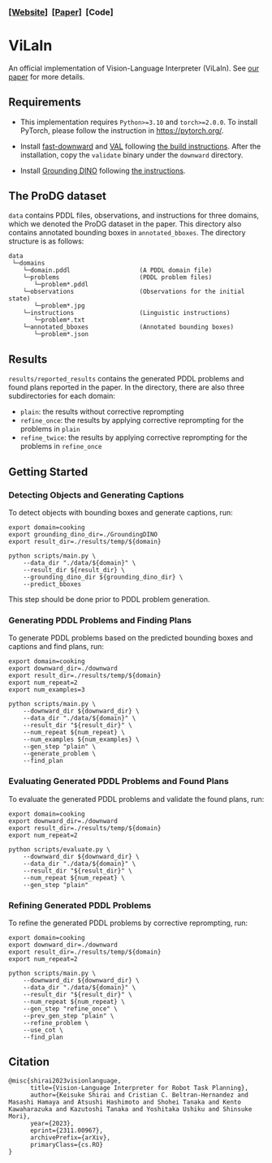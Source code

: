 ### [[Website]](https://kskshr.github.io/vilain)&nbsp; [[Paper]](https://arxiv.org/abs/2311.00967)&nbsp; [Code]

# ViLaIn
An official implementation of Vision-Language Interpreter (ViLaIn). See [our paper](http://arxiv.org/abs/2311.00967) for more details.

## Requirements
- This implementation requires `Python>=3.10` and `torch>=2.0.0`. To install PyTorch, please follow the instruction in https://pytorch.org/.

- Install [fast-downward](https://github.com/aibasel/downward) and [VAL](https://github.com/KCL-Planning/VAL) following [the build instructions](https://github.com/aibasel/downward/blob/main/BUILD.md). After the installation, copy the `validate` binary under the `downward` directory.

- Install [Grounding DINO](https://github.com/IDEA-Research/GroundingDINO) following [the instructions](https://github.com/IDEA-Research/GroundingDINO#hammer_and_wrench-install).

## The ProDG dataset
`data` contains PDDL files, observations, and instructions for three domains, which we denoted the ProDG dataset in the paper. This directory also contains annotated bounding boxes in `annotated_bboxes`. The directory structure is as follows:
```
data
 └─domains
    └─domain.pddl                   (A PDDL domain file)
    └─problems                      (PDDL problem files)
       └─problem*.pddl
    └─observations                  (Observations for the initial state)
       └─problem*.jpg
    └─instructions                  (Linguistic instructions)
       └─problem*.txt
    └─annotated_bboxes              (Annotated bounding boxes)
       └─problem*.json
```

## Results
`results/reported_results` contains the generated PDDL problems and found plans reported in the paper. In the directory, there are also three subdirectories for each domain:
- `plain`: the results without corrective reprompting
- `refine_once`: the results by applying corrective reprompting for the problems in `plain`
- `refine_twice`: the results by applying corrective reprompting for the problems in `refine_once`

## Getting Started
### Detecting Objects and Generating Captions
To detect objects with bounding boxes and generate captions, run:
```
export domain=cooking
export grounding_dino_dir=./GroundingDINO
export result_dir=./results/temp/${domain}

python scripts/main.py \
    --data_dir "./data/${domain}" \
    --result_dir ${result_dir} \
    --grounding_dino_dir ${grounding_dino_dir} \
    --predict_bboxes
```
This step should be done prior to PDDL problem generation.

### Generating PDDL Problems and Finding Plans
To generate PDDL problems based on the predicted bounding boxes and captions and find plans, run:
```
export domain=cooking
export downward_dir=./downward
export result_dir=./results/temp/${domain}
export num_repeat=2
export num_examples=3

python scripts/main.py \
    --downward_dir ${downward_dir} \
    --data_dir "./data/${domain}" \
    --result_dir "${result_dir}" \
    --num_repeat ${num_repeat} \
    --num_examples ${num_examples} \
    --gen_step "plain" \
    --generate_problem \
    --find_plan
```

### Evaluating Generated PDDL Problems and Found Plans
To evaluate the generated PDDL problems and validate the found plans, run:

```
export domain=cooking
export downward_dir=./downward
export result_dir=./results/temp/${domain}
export num_repeat=2

python scripts/evaluate.py \
    --downward_dir ${downward_dir} \
    --data_dir "./data/${domain}" \
    --result_dir "${result_dir}" \
    --num_repeat ${num_repeat} \
    --gen_step "plain"
```

### Refining Generated PDDL Problems
To refine the generated PDDL problems by corrective reprompting, run:
```
export domain=cooking
export downward_dir=./downward
export result_dir=./results/temp/${domain}
export num_repeat=2

python scripts/main.py \
    --downward_dir ${downward_dir} \
    --data_dir "./data/${domain}" \
    --result_dir "${result_dir}" \
    --num_repeat ${num_repeat} \
    --gen_step "refine_once" \
    --prev_gen_step "plain" \
    --refine_problem \
    --use_cot \
    --find_plan
```

## Citation
```
@misc{shirai2023visionlanguage,
      title={Vision-Language Interpreter for Robot Task Planning}, 
      author={Keisuke Shirai and Cristian C. Beltran-Hernandez and Masashi Hamaya and Atsushi Hashimoto and Shohei Tanaka and Kento Kawaharazuka and Kazutoshi Tanaka and Yoshitaka Ushiku and Shinsuke Mori},
      year={2023},
      eprint={2311.00967},
      archivePrefix={arXiv},
      primaryClass={cs.RO}
}
```



